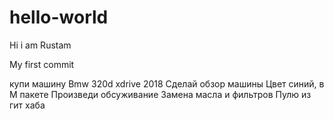 # hello-world

Hi i am Rustam

My first commit 

купи машину 
Bmw 320d xdrive 2018
Сделай обзор машины 
Цвет синий, в M пакете 
Произведи обсуживание 
Замена масла и фильтров
Пулю из гит хаба 
